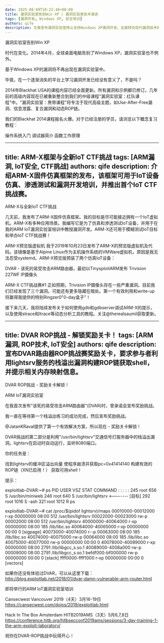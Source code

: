 ```yaml
---
date: 2025-08-09T10:22:48+08:00
title: 漏洞实验室告别Win XP | 漏洞实验室技术演进
tags: [漏洞开发, Windows XP, 安全培训]
authors: qife
description: 文章宣布漏洞实验室停止支持Windows XP漏洞开发，全面转向现代漏洞技术如Use-After-Free、信息泄露等，并介绍2014年Blackhat培训课程更新内容。
---
```


漏洞实验室告别Win XP

时代在变化。2014年4月，全球桌面电脑告别了Windows XP，漏洞实验室也不例外。

基于Windows XP的漏洞将不再出现在漏洞实验室中。

毕竟，在一个逐渐消失的平台上学习漏洞开发已经没有意义了，不是吗？

2014年Blackhat USA的课程内容已经全面更新。所有漏洞和示例都已修订。几年前的高级内容现在已被重新整合到我们的中级课程"漏洞实验室：红队课程"中。"漏洞实验室：黑带课程"将专注于现代高级主题，如Use-After-Free漏洞、信息泄露、复合漏洞和动态ROP链。

我们的Blackhat 2014课程报名火爆。对于已经注册的学员，请浏览以下概念复习教程：

操作系统入门
调试器简介
函数工作原理

---

title: ARM-X框架与全新IoT CTF挑战
tags: [ARM漏洞, IoT安全, CTF挑战]
authors: qife
description: 介绍ARM-X固件仿真框架的发布，该框架可用于IoT设备仿真、渗透测试和漏洞开发培训，并推出首个IoT CTF挑战赛。
---

ARM-X与全新IoT CTF挑战

几天前，我发布了ARM-X固件仿真框架。我的目标是尽可能接近拥有一个IoT虚拟机。ARM-X有多种应用场景。我编写它是为了仿真和渗透测试IoT设备，并用于在我的ARM IoT漏洞实验室培训中教授漏洞开发。ARM-X还可用于模糊测试IoT目标和举办IoT CTF挑战赛！

ARM-X预览版虚拟机
我于2019年10月23日发布了ARM-X的预览版虚拟机及代码。该镜像是基于Alpine Linux作为主机操作系统的VMWare虚拟机，原因是我无法忍受systemd。ARM-X预览版预装了两个仿真IoT设备：

DVAR - 该死的易受攻击ARM路由器，最初以TinysploitARM发布
Trivision 227WF IP摄像头

ARM-X CTF挑战赛#1
正如预期，Trivision IP摄像头存在一些严重漏洞。目前我们已经发现了三个漏洞。可能还有更多隐藏在暗处。第一个有效利用和write-up将赢得我提供的特别Ringzer0"0-day盒子"！

接下来几天，我将陆续发布关于如何使用gdb和gdbserver调试ARM-X的提示，以及使用strace和ltrace等动态分析工具的教程。关注@therealsaumil获取更新。

---

title: DVAR ROP挑战 - 解锁奖励关卡！
tags: [ARM漏洞, ROP技术, IoT安全]
authors: qife
description: 宣布DVAR路由器ROP挑战赛奖励关卡，要求参与者利用lightsrv服务的栈溢出漏洞构建ROP链获取shell，并提示相关内存映射信息。
---

DVAR ROP挑战 - 奖励关卡解锁！

ARM IoT漏洞实验室

在我首次发布"该死的易受攻击ARM路由器"(DVAR)时，曾承诺会宣布奖励挑战。

我一直在等待第一个栈溢出练习的成功完成，然后宣布奖励挑战。

@JatanKRaval提供了第一个有效解决方案，所以现在 - 奖励关卡解锁！

DVAR挑战的第二部分是利用"/usr/bin/lightsrv"交通信号灯服务器中的栈溢出漏洞。lightsrv在启动时自动运行，监听8080端口。

你的任务是：

找到lightsrv的缓冲区溢出向量
使程序崩溃并获取pc=0x41414140
构建有效的ROP链（XN已启用！）
获取可用shell！

提示：

exploitlab-DVAR:~# ps
  PID USER  VSZ STAT COMMAND
    :    :    : :    :
  245 root  656 S    /usr/bin/miniweb
  246 root  640 S    /usr/bin/lightsrv <------- [目标]
  292 root 1016 S    -ash
  321 root 1012 R    ps

exploitlab-DVAR:~# cat /proc/$(pidof lightsrv)/maps
00010000-00012000 r-xp 00000000 08:00 512   /usr/bin/lightsrv
00022000-00023000 rw-p 00002000 08:00 512   /usr/bin/lightsrv
40000000-40064000 r-xp 00000000 08:00 185   /lib/libc.so
40064000-40065000 r-xp 00000000 00:00 0     [sigpage]
40073000-40074000 r--p 00063000 08:00 185   /lib/libc.so
40074000-40075000 rw-p 00064000 08:00 185   /lib/libc.so
40075000-40077000 rw-p 00000000 00:00 0
40078000-40089000 r-xp 00000000 08:00 2791  /lib/libgcc_s.so.1
40089000-4008a000 rw-p 00009000 08:00 2791  /lib/libgcc_s.so.1
befdf000-bf000000 rw-p 00000000 00:00 0     [stack]
ffff0000-ffff1000 r-xp 00000000 00:00 0     [vectors]

如果你还没有体验过DVAR，可以从这里下载：
http://blog.exploitlab.net/2018/01/dvar-damn-vulnerable-arm-router.html

即将举行的ARM IoT漏洞实验室培训

Cansecwest Vancouver 2019（4天）3月16-19日
https://cansecwest.com/dojos/2019/exploitlab.html

Hack In The Box Amsterdam HITB2019AMS（3天）5月6,7,8日
https://conference.hitb.org/hitbsecconf2019ams/sessions/3-day-training-1-the-arm-exploit-laboratory/

祝你在DVAR-ROP挑战中玩得开心！